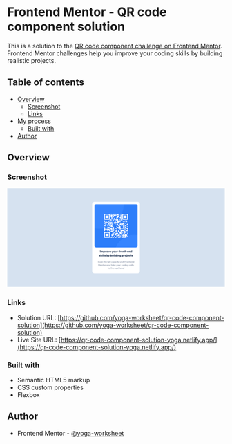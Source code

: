 # Frontend Mentor - QR code component solution

This is a solution to the [QR code component challenge on Frontend Mentor](https://www.frontendmentor.io/challenges/qr-code-component-iux_sIO_H). Frontend Mentor challenges help you improve your coding skills by building realistic projects. 

## Table of contents

- [Overview](#overview)
  - [Screenshot](#screenshot)
  - [Links](#links)
- [My process](#my-process)
  - [Built with](#built-with)
- [Author](#author)


## Overview

### Screenshot

![](./screenshot.png)

### Links

- Solution URL: [https://github.com/yoga-worksheet/qr-code-component-solution](https://github.com/yoga-worksheet/qr-code-component-solution)
- Live Site URL: [https://qr-code-component-solution-yoga.netlify.app/](https://qr-code-component-solution-yoga.netlify.app/)

### Built with

- Semantic HTML5 markup
- CSS custom properties
- Flexbox

## Author

- Frontend Mentor - [@yoga-worksheet](https://www.frontendmentor.io/profile/yoga-worksheet)
